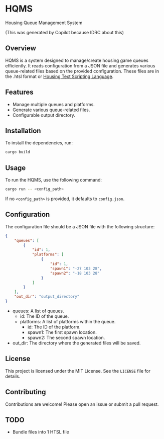 # HQMS

Housing Queue Management System

(This was generated by Copilot because IDRC about this)

## Overview

HQMS is a system designed to manage/create housing game queues efficiently.
It reads configuration from a JSON file and generates various queue-related files based on the provided configuration.
These files are in the .htsl format or [Housing Text Scripting Language](https://github.com/BusterBrown1218/HTSL).

## Features

- Manage multiple queues and platforms.
- Generate various queue-related files.
- Configurable output directory.

## Installation

To install the dependencies, run:

```sh
cargo build
```

## Usage

To run the HQMS, use the following command:

```sh
cargo run -- <config_path>
```

If no `<config_path>` is provided, it defaults to `config.json`.

## Configuration

The configuration file should be a JSON file with the following structure:

```json
{
    "queues": [
        {
            "id": 1,
            "platforms": [
                {
                    "id": 1,
                    "spawn1": "-27 103 28",
                    "spawn2": "-18 103 28"
                }
            ]
        }
    ],
    "out_dir": "output_directory"
}
```

* queues: A list of queues.
    * id: The ID of the queue.
    * platforms: A list of platforms within the queue.
        * id: The ID of the platform.
        * spawn1: The first spawn location.
        * spawn2: The second spawn location.
* out_dir: The directory where the generated files will be saved.

## License

This project is licensed under the MIT License. See the `LICENSE` file for details.

## Contributing

Contributions are welcome! Please open an issue or submit a pull request.

## TODO

- Bundle files into 1 HTSL file
